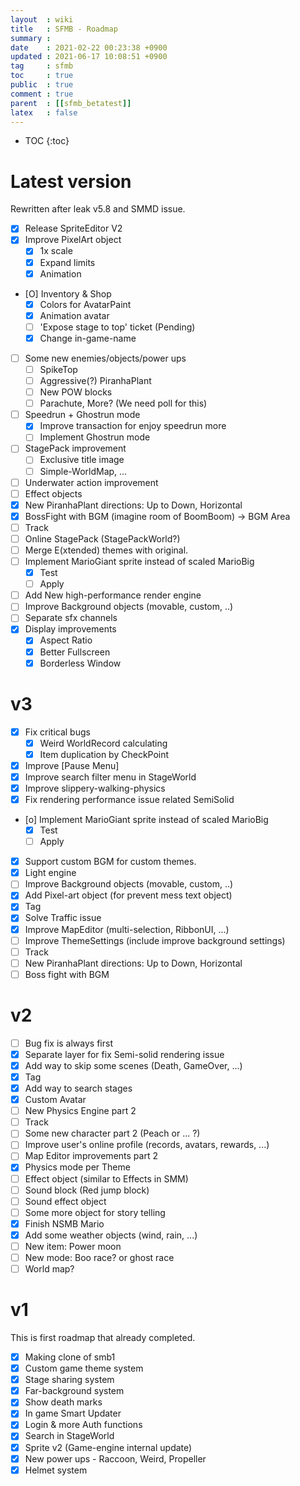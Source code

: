 ```yaml
---
layout  : wiki
title   : SFMB - Roadmap
summary : 
date    : 2021-02-22 00:23:38 +0900
updated : 2021-06-17 10:08:51 +0900
tag     : sfmb
toc     : true
public  : true
comment : true
parent  : [[sfmb_betatest]] 
latex   : false
---
```

* TOC
{:toc}

# Latest version

Rewritten after leak v5.8 and SMMD issue.
- [X] Release SpriteEditor V2 
- [X] Improve PixelArt object
    - [X] 1x scale
	- [X] Expand limits
	- [X] Animation
- [O] Inventory & Shop 
    - [X] Colors for AvatarPaint
    - [X] Animation avatar
    - [ ] 'Expose stage to top' ticket (Pending)
    - [X] Change in-game-name
- [ ] Some new enemies/objects/power ups
    - [ ] SpikeTop
    - [ ] Aggressive(?) PiranhaPlant
    - [ ] New POW blocks
    - [ ] Parachute, More? (We need poll for this)
- [ ] Speedrun + Ghostrun mode 
	- [X] Improve transaction for enjoy speedrun more
	- [ ] Implement Ghostrun mode
- [ ] StagePack improvement
	- [ ] Exclusive title image
	- [ ] Simple-WorldMap, ...
- [ ] Underwater action improvement
- [ ] Effect objects 
- [X] New PiranhaPlant directions: Up to Down, Horizontal
- [X] BossFight with BGM (imagine room of BoomBoom) -> BGM Area
- [ ] Track
- [ ] Online StagePack (StagePackWorld?)
- [ ] Merge E(xtended) themes with original.
- [ ] Implement MarioGiant sprite instead of scaled MarioBig
	- [X] Test
	- [ ] Apply
- [ ] Add New high-performance render engine
- [ ] Improve Background objects (movable, custom, ..)
- [ ] Separate sfx channels
- [X] Display improvements
	- [X] Aspect Ratio
	- [X] Better Fullscreen
	- [X] Borderless Window

# v3

- [X] Fix critical bugs
    - [X] Weird WorldRecord calculating
    - [X] Item duplication by CheckPoint
- [X] Improve [Pause Menu]
- [X] Improve search filter menu in StageWorld
- [X] Improve slippery-walking-physics 
- [X] Fix rendering performance issue related SemiSolid 
- [o] Implement MarioGiant sprite instead of scaled MarioBig
	- [X] Test
	- [ ] Apply
- [X] Support custom BGM for custom themes.
- [X] Light engine
- [ ] Improve Background objects (movable, custom, ..)
- [X] Add Pixel-art object (for prevent mess text object)
- [X] Tag
- [X] Solve Traffic issue
- [X] Improve MapEditor (multi-selection, RibbonUI, ...)
- [ ] Improve ThemeSettings (include improve background settings)
- [ ] Track
- [ ] New PiranhaPlant directions: Up to Down, Horizontal
- [ ] Boss fight with BGM

# v2

- [ ] Bug fix is always first
- [X] Separate layer for fix Semi-solid rendering issue
- [X] Add way to skip some scenes (Death, GameOver, ...) 
- [X] Tag
- [X] Add way to search stages
- [X] Custom Avatar
- [ ] New Physics Engine part 2
- [ ] Track
- [ ] Some new character part 2 (Peach or ... ?)
- [ ] Improve user's online profile (records, avatars, rewards, ...) 
- [ ] Map Editor improvements part 2
- [X] Physics mode per Theme
- [ ] Effect object (similar to Effects in SMM)
- [ ] Sound block (Red jump block)
- [ ] Sound effect object
- [ ] Some more object for story telling
- [X] Finish NSMB Mario
- [X] Add some weather objects (wind, rain, ...)
- [ ] New item: Power moon
- [ ] New mode: Boo race? or ghost race
- [ ] World map?

# v1

This is first roadmap that already completed.
- [X] Making clone of smb1
- [X] Custom game theme system
- [X] Stage sharing system
- [X] Far-background system
- [X] Show death marks
- [X] In game Smart Updater
- [X] Login & more Auth functions
- [X] Search in StageWorld
- [X] Sprite v2 (Game-engine internal update)
- [X] New power ups - Raccoon, Weird, Propeller
- [X] Helmet system
